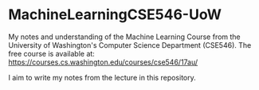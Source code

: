 # MachineLearningCSE546-UoW
My notes and understanding of the Machine Learning Course from the University of Washington's Computer Science Department (CSE546). 
The free course is available at: https://courses.cs.washington.edu/courses/cse546/17au/


I aim to write my notes from the lecture in this repository. 
